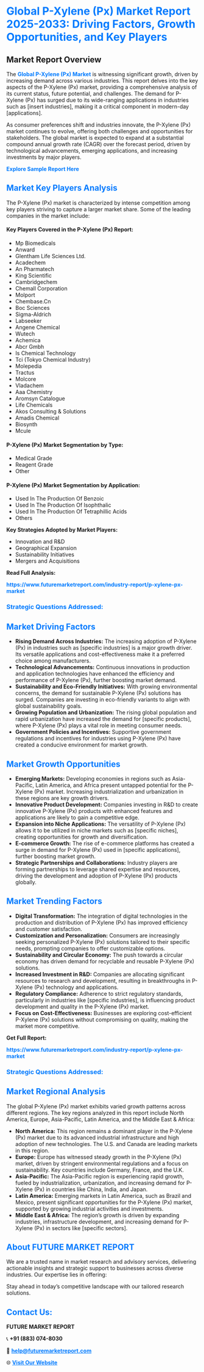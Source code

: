 <h1 style="color: #007BFF;">Global P-Xylene (Px) Market Report 2025-2033: Driving Factors, Growth Opportunities, and Key Players</h1>

<section id="overview">
<h2>Market Report Overview</h2>
<p>The <a href="https://www.futuremarketreport.com/industry-report/p-xylene-px-market" style="color: #007BFF; text-decoration: none;"><strong>Global P-Xylene (Px) Market</strong></a> is witnessing significant growth, driven by increasing demand across various industries. This report delves into the key aspects of the P-Xylene (Px) market, providing a comprehensive analysis of its current status, future potential, and challenges. The demand for P-Xylene (Px) has surged due to its wide-ranging applications in industries such as [insert industries], making it a critical component in modern-day [applications].</p>
<p>As consumer preferences shift and industries innovate, the P-Xylene (Px) market continues to evolve, offering both challenges and opportunities for stakeholders. The global market is expected to expand at a substantial compound annual growth rate (CAGR) over the forecast period, driven by technological advancements, emerging applications, and increasing investments by major players.</p>
</section>

<section id="overview">
<p><a href="https://www.futuremarketreport.com/request-sample/reportId=30080" style="color: #007BFF; text-decoration: none;"><strong>Explore Sample Report Here</strong></a></p>
</section>

<section id="key-players">
<h2 style="color: #007BFF;">Market Key Players Analysis</h2>
<p>The P-Xylene (Px) market is characterized by intense competition among key players striving to capture a larger market share. Some of the leading companies in the market include:</p>
<h4>Key Players Covered in the P-Xylene (Px) Report:</h4>
<ul><li>Mp Biomedicals</li><li>Anward</li><li>Glentham Life Sciences Ltd.</li><li>Acadechem</li><li>An Pharmatech</li><li>King Scientific</li><li>Cambridgechem</li><li>Chemall Corporation</li><li>Molport</li><li>Chembase.Cn</li><li>Boc Sciences</li><li>Sigma-Aldrich</li><li>Labseeker</li><li>Angene Chemical</li><li>Wutech</li><li>Achemica</li><li>Abcr Gmbh</li><li>Is Chemical Technology</li><li>Tci (Tokyo Chemical Industry)</li><li>Molepedia</li><li>Tractus</li><li>Molcore</li><li>Vladachem</li><li>Aaa Chemistry</li><li>Aromsyn Catalogue</li><li>Life Chemicals</li><li>Akos Consulting &amp; Solutions</li><li>Amadis Chemical</li><li>Biosynth</li><li>Mcule</li></ul>
<h4>P-Xylene (Px) Market Segmentation by Type:</h4>
<ul><li>Medical Grade</li><li>Reagent Grade</li><li>Other</li></ul>

<h4>P-Xylene (Px) Market Segmentation by Application:</h4>
<ul><li>Used In The Production Of Benzoic</li><li>Used In The Production Of Isophthalic</li><li>Used In The Production Of Tetraphillic Acids</li><li>Others</li></ul>
<p><strong>Key Strategies Adopted by Market Players:</strong></p>
<ul>
<li>Innovation and R&D</li>
<li>Geographical Expansion</li>
<li>Sustainability Initiatives</li>
<li>Mergers and Acquisitions</li>
</ul>
</section>

<section>
<p><strong>Read Full Analysis: </strong></p><a href="https://www.futuremarketreport.com/industry-report/p-xylene-px-market" style="color: #007BFF; text-decoration: none;"><strong>https://www.futuremarketreport.com/industry-report/p-xylene-px-market</strong></a>
<h3 style="color: #007BFF;">Strategic Questions Addressed:</h3>
</section>

<section id="driving-factors">
<h2 style="color: #007BFF;">Market Driving Factors</h2>
<ul>
<li><strong>Rising Demand Across Industries:</strong> The increasing adoption of P-Xylene (Px) in industries such as [specific industries] is a major growth driver. Its versatile applications and cost-effectiveness make it a preferred choice among manufacturers.</li>
<li><strong>Technological Advancements:</strong> Continuous innovations in production and application technologies have enhanced the efficiency and performance of P-Xylene (Px), further boosting market demand.</li>
<li><strong>Sustainability and Eco-Friendly Initiatives:</strong> With growing environmental concerns, the demand for sustainable P-Xylene (Px) solutions has surged. Companies are investing in eco-friendly variants to align with global sustainability goals.</li>
<li><strong>Growing Population and Urbanization:</strong> The rising global population and rapid urbanization have increased the demand for [specific products], where P-Xylene (Px) plays a vital role in meeting consumer needs.</li>
<li><strong>Government Policies and Incentives:</strong> Supportive government regulations and incentives for industries using P-Xylene (Px) have created a conducive environment for market growth.</li>
</ul>
</section>

<section id="growth-opportunities">
<h2 style="color: #007BFF;">Market Growth Opportunities</h2>
<ul>
<li><strong>Emerging Markets:</strong> Developing economies in regions such as Asia-Pacific, Latin America, and Africa present untapped potential for the P-Xylene (Px) market. Increasing industrialization and urbanization in these regions are key growth drivers.</li>
<li><strong>Innovative Product Development:</strong> Companies investing in R&D to create innovative P-Xylene (Px) products with enhanced features and applications are likely to gain a competitive edge.</li>
<li><strong>Expansion into Niche Applications:</strong> The versatility of P-Xylene (Px) allows it to be utilized in niche markets such as [specific niches], creating opportunities for growth and diversification.</li>
<li><strong>E-commerce Growth:</strong> The rise of e-commerce platforms has created a surge in demand for P-Xylene (Px) used in [specific applications], further boosting market growth.</li>
<li><strong>Strategic Partnerships and Collaborations:</strong> Industry players are forming partnerships to leverage shared expertise and resources, driving the development and adoption of P-Xylene (Px) products globally.</li>
</ul>
</section>

<section id="trending-factors">
<h2 style="color: #007BFF;">Market Trending Factors</h2>
<ul>
<li><strong>Digital Transformation:</strong> The integration of digital technologies in the production and distribution of P-Xylene (Px) has improved efficiency and customer satisfaction.</li>
<li><strong>Customization and Personalization:</strong> Consumers are increasingly seeking personalized P-Xylene (Px) solutions tailored to their specific needs, prompting companies to offer customizable options.</li>
<li><strong>Sustainability and Circular Economy:</strong> The push towards a circular economy has driven demand for recyclable and reusable P-Xylene (Px) solutions.</li>
<li><strong>Increased Investment in R&D:</strong> Companies are allocating significant resources to research and development, resulting in breakthroughs in P-Xylene (Px) technology and applications.</li>
<li><strong>Regulatory Compliance:</strong> Adherence to strict regulatory standards, particularly in industries like [specific industries], is influencing product development and quality in the P-Xylene (Px) market.</li>
<li><strong>Focus on Cost-Effectiveness:</strong> Businesses are exploring cost-efficient P-Xylene (Px) solutions without compromising on quality, making the market more competitive.</li>
</ul>
</section>

<section>
<p><strong>Get Full Report: </strong></p><a href="https://www.futuremarketreport.com/industry-report/p-xylene-px-market" style="color: #007BFF; text-decoration: none;"><strong>https://www.futuremarketreport.com/industry-report/p-xylene-px-market</strong></a>
<h3 style="color: #007BFF;">Strategic Questions Addressed:</h3>
</section>


<section id="regional-analysis">
<h2 style="color: #007BFF;">Market Regional Analysis</h2>
<p>The global P-Xylene (Px) market exhibits varied growth patterns across different regions. The key regions analyzed in this report include North America, Europe, Asia-Pacific, Latin America, and the Middle East & Africa:</p>
<ul>
<li><strong>North America:</strong> This region remains a dominant player in the P-Xylene (Px) market due to its advanced industrial infrastructure and high adoption of new technologies. The U.S. and Canada are leading markets in this region.</li>
<li><strong>Europe:</strong> Europe has witnessed steady growth in the P-Xylene (Px) market, driven by stringent environmental regulations and a focus on sustainability. Key countries include Germany, France, and the U.K.</li>
<li><strong>Asia-Pacific:</strong> The Asia-Pacific region is experiencing rapid growth, fueled by industrialization, urbanization, and increasing demand for P-Xylene (Px) in countries like China, India, and Japan.</li>
<li><strong>Latin America:</strong> Emerging markets in Latin America, such as Brazil and Mexico, present significant opportunities for the P-Xylene (Px) market, supported by growing industrial activities and investments.</li>
<li><strong>Middle East & Africa:</strong> The region’s growth is driven by expanding industries, infrastructure development, and increasing demand for P-Xylene (Px) in sectors like [specific sectors].</li>
</ul>
</section>

<footer>
<h2 style="color: #007BFF;">About FUTURE MARKET REPORT</h2>
<p>We are a trusted name in market research and advisory services, delivering actionable insights and strategic support to businesses across diverse industries. Our expertise lies in offering:</p>

<p>Stay ahead in today’s competitive landscape with our tailored research solutions.</p>

<h2 style="color: #007BFF;">Contact Us:</h2>
<p><strong>FUTURE MARKET REPORT</strong></p>
<p>📞 <strong>+91 (883) 074-8030</strong></p>
<p>📧 <strong><a href="mailto:help@futuremarketreport.com" style="color: #007BFF;">help@futuremarketreport.com</a></strong></p>
<p>🌐 <strong><a href="https://www.futuremarketreport.com/" style="color: #007BFF;">Visit Our Website</a></strong></p>
</footer>